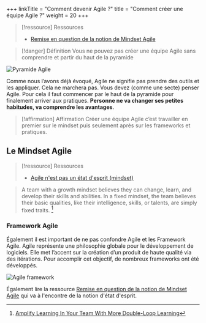 +++
linkTitle = "Comment devenir Agile ?"
title = "Comment créer une équipe Agile ?"
weight = 20
+++

> [!ressource] Ressources
> - [Remise en question de la notion de Mindset Agile](https://medium.zenika.com/o%C3%B9-je-me-suis-tromp%C3%A9-sur-lagilit%C3%A9-l-%C3%A9tat-d-esprit-9f494ba04f70)


> [!danger] Définition
>  Vous ne pouvez pas créer une équipe Agile sans comprendre et partir du haut de la pyramide

![Pyramide Agile](mindsetagile.png)

Comme nous l’avons déjà évoqué, Agile ne signifie pas prendre des outils et les appliquer.
Cela ne marchera pas. Vous devez (comme
une secte) penser Agile. Pour cela il faut
commencer par le haut de la pyramide pour
finalement arriver aux pratiques.
**Personne ne va changer ses petites habitudes,
va comprendre les avantages**. 


> [!affirmation] Affirmation
>  Créer une équipe Agile c’est travailler en premier sur le mindset puis seulement après sur les
>  frameworks et pratiques.

## Le Mindset Agile
> [!ressource] Ressources
> - [Agile n'est pas un état d'esprit (mindset)](https://videos.univ-lr.fr/video/3107-mes-erreurs-agiles-le-mindset/)

> A team with a growth mindset believes they can change, learn, and develop their skills and abilities. In a fixed mindset, the team believes their basic qualities, like their intelligence, skills, or talents, are simply fixed traits. [^1]

### Framework Agile
Également il est important de ne pas confondre Agile et les Framework Agile. Agile représente une philosophie globale pour le développement de logiciels. Elle met l’accent sur la création d’un produit de haute qualité via des itérations.
Pour accomplir cet objectif, de nombreux frameworks ont été développés.

![Agile framework](agile_framework.png)

Également lire la ressource [Remise en question de la notion de Mindset Agile](https://medium.zenika.com/o%C3%B9-je-me-suis-tromp%C3%A9-sur-lagilit%C3%A9-l-%C3%A9tat-d-esprit-9f494ba04f70) qui va à l'encontre de la notion d'état d'esprit.

[^1]: [Amplify Learning In Your Team With More Double-Loop Learning](https://medium.com/the-liberators/amplify-learning-in-your-team-with-more-double-loop-learning-eb5208e6414d)
